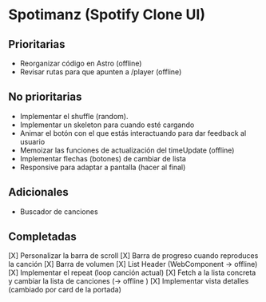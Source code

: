 # Spotimanz (Spotify Clone UI)

## Prioritarias

- Reorganizar código en Astro (offline)
- Revisar rutas para que apunten a /player (offline)

## No prioritarias

- Implementar el shuffle (random).
- Implementar un skeleton para cuando esté cargando
- Animar el botón con el que estás interactuando para dar feedback al usuario
- Memoizar las funciones de actualización del timeUpdate (offline)
- Implementar flechas (botones) de cambiar de lista
- Responsive para adaptar a pantalla (hacer al final)

## Adicionales

- Buscador de canciones

## Completadas

[X] Personalizar la barra de scroll
[X] Barra de progreso cuando reproduces la canción
[X] Barra de volumen
[X] List Header (WebComponent -> offline)
[X] Implementar el repeat (loop canción actual)
[X] Fetch a la lista concreta y cambiar la lista de canciones (-> offline )
[X] Implementar vista detalles (cambiado por card de la portada)
